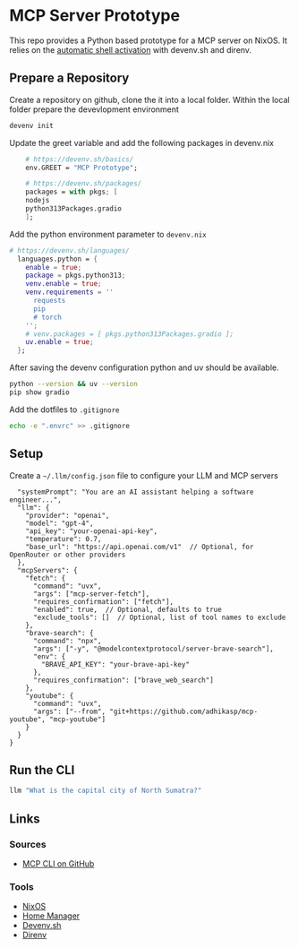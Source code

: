 # MCP Server Prototype

This repo provides a Python based prototype for a MCP server on NixOS. It relies on the [automatic shell activation](https://devenv.sh/automatic-shell-activation/) with devenv.sh and direnv.

## Prepare a Repository

Create a repository on github, clone the it into a local folder. Within the local folder prepare the devevlopment environment

```sh
devenv init
```

Update the greet variable and add the following packages in  devenv.nix

```nix
    # https://devenv.sh/basics/
    env.GREET = "MCP Prototype";

    # https://devenv.sh/packages/
    packages = with pkgs; [
    nodejs
    python313Packages.gradio
    ];
```

Add the python environment parameter to `devenv.nix`

```nix
# https://devenv.sh/languages/
  languages.python = {
    enable = true;
    package = pkgs.python313;
    venv.enable = true;
    venv.requirements = ''
      requests
      pip
      # torch
    '';
    # venv.packages = [ pkgs.python313Packages.gradio ];
    uv.enable = true;
  };
```

After saving the devenv configuration python and uv should be available.

```sh
python --version && uv --version
pip show gradio
```

Add the dotfiles to `.gitignore`

```sh
echo -e ".envrc" >> .gitignore
```

## Setup

Create a `~/.llm/config.json` file to configure your LLM and MCP servers

```sh{
  "systemPrompt": "You are an AI assistant helping a software engineer...",
  "llm": {
    "provider": "openai",
    "model": "gpt-4",
    "api_key": "your-openai-api-key",
    "temperature": 0.7,
    "base_url": "https://api.openai.com/v1"  // Optional, for OpenRouter or other providers
  },
  "mcpServers": {
    "fetch": {
      "command": "uvx",
      "args": ["mcp-server-fetch"],
      "requires_confirmation": ["fetch"],
      "enabled": true,  // Optional, defaults to true
      "exclude_tools": []  // Optional, list of tool names to exclude
    },
    "brave-search": {
      "command": "npx",
      "args": ["-y", "@modelcontextprotocol/server-brave-search"],
      "env": {
        "BRAVE_API_KEY": "your-brave-api-key"
      },
      "requires_confirmation": ["brave_web_search"]
    },
    "youtube": {
      "command": "uvx",
      "args": ["--from", "git+https://github.com/adhikasp/mcp-youtube", "mcp-youtube"]
    }
  }
}
```

## Run the CLI

```sh
llm "What is the capital city of North Sumatra?"
```


## Links

### Sources

* [MCP CLI on GitHub](https://github.com/adhikasp/mcp-client-cli)

### Tools

* [NixOS](https://nixos.org/)
* [Home Manager](https://nix-community.github.io/home-manager/)
* [Devenv.sh](https://devenv.sh/)
* [Direnv](https://direnv.net/)
